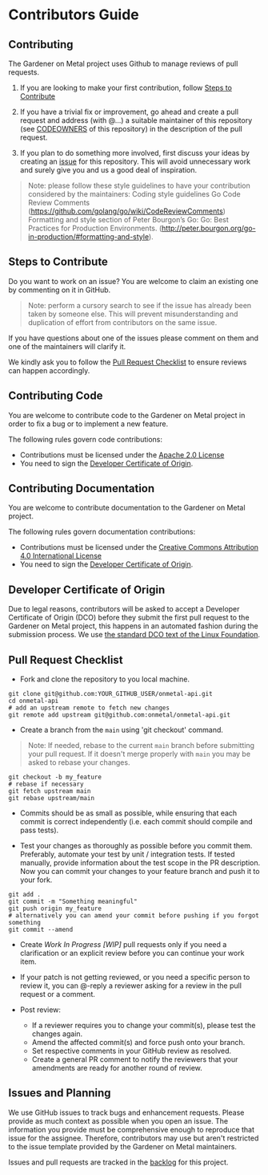 # Contributors Guide

## Contributing 

The Gardener on Metal project uses Github to manage reviews of pull requests.

1. If you are looking to make your first contribution, follow [Steps to Contribute](#steps-to-contribute)

2. If you have a trivial fix or improvement, go ahead and create a pull request and
address (with @...) a suitable maintainer of this repository 
(see [CODEOWNERS](https://raw.githubusercontent.com/onmetal/onmetal-api/main/CODEOWNERS) 
of this repository) in the description of the pull request.

3. If you plan to do something more involved, first discuss your ideas by creating an 
[issue](https://github.com/onmetal/onmetal-api/issues) for this repository. This will avoid unnecessary work and surely give you 
and us a good deal of inspiration.

> Note: please follow these style guidelines to have your contribution considered by the maintainers:
Coding style guidelines Go Code Review Comments (https://github.com/golang/go/wiki/CodeReviewComments)
Formatting and style section of Peter Bourgon’s Go: Go: Best Practices for Production Environments. (http://peter.bourgon.org/go-in-production/#formatting-and-style).

## Steps to Contribute

Do you want to work on an issue?  You are welcome to claim an existing one by commenting on it in GitHub. 
>Note: perform a cursory search to see if the issue has already been taken by someone else. 
This will prevent misunderstanding and duplication of  effort from contributors on the same issue.

If you have questions about one of the issues please comment on them and one of the 
maintainers will clarify it.

We kindly ask you to follow the [Pull Request Checklist](#pull-request-checklist) to ensure reviews can happen accordingly.

## Contributing Code

You are welcome to contribute code to the Gardener on Metal project in order to fix a bug or to implement a new feature.

The following rules govern code contributions:

* Contributions must be licensed under the [Apache 2.0 License](http://www.apache.org/licenses/LICENSE-2.0)
* You need to sign the [Developer Certificate of Origin](#developer-certificate-of-origin).

## Contributing Documentation

You are welcome to contribute documentation to the Gardener on Metal project.

The following rules govern documentation contributions:

* Contributions must be licensed under the [Creative Commons Attribution 4.0 International License](https://creativecommons.org/licenses/by/4.0/legalcode)
* You need to sign the [Developer Certificate of Origin](#developer-certificate-of-origin).

## Developer Certificate of Origin

Due to legal reasons, contributors will be asked to accept a Developer Certificate of Origin (DCO) before they submit 
the first pull request to the Gardener on Metal project, this happens in an automated fashion during the submission 
process. We use [the standard DCO text of the Linux Foundation](https://developercertificate.org/).

## Pull Request Checklist

* Fork and clone the repository to you local machine.

```shell
git clone git@github.com:YOUR_GITHUB_USER/onmetal-api.git
cd onmetal-api
# add an upstream remote to fetch new changes
git remote add upstream git@github.com:onmetal/onmetal-api.git
```

* Create a branch from the `main`  using 'git checkout' command. 
> Note:  If needed, rebase to the current `main` branch before submitting  your pull request. If it doesn't merge properly  with `main` you may be asked to rebase your changes.

```shell
git checkout -b my_feature
# rebase if necessary
git fetch upstream main
git rebase upstream/main
```

* Commits should be as small as possible, while ensuring that each commit is correct independently 
(i.e. each commit should compile and pass tests).

* Test your changes as thoroughly as possible before you commit them. Preferably, automate your test by unit / integration tests. 
If tested manually, provide information about the test scope in the PR description. Now you can commit
your changes to your feature branch and push it to your fork.

```shell
git add .
git commit -m "Something meaningful"
git push origin my_feature
# alternatively you can amend your commit before pushing if you forgot something
git commit --amend
```

* Create _Work In Progress [WIP]_ pull requests only if you need a clarification or an explicit review before you can 
continue your work item.

* If your patch is not getting reviewed, or you need a specific person to review it, you can @-reply a reviewer asking 
for a review in the pull request or a comment.

* Post review:
    * If a reviewer requires you to change your commit(s), please test the changes again.
    * Amend the affected commit(s) and force push onto your branch.
    * Set respective comments in your GitHub review as resolved.
    * Create a general PR comment to notify the reviewers that your amendments are ready for another round of review.

## Issues and Planning

We use GitHub issues to track bugs and enhancement requests. Please provide as much context as possible when you open 
an issue. The information you provide must be comprehensive enough to reproduce that issue for the assignee. 
Therefore, contributors may use but aren't restricted to the issue template provided by the Gardener on Metal maintainers.

Issues and pull requests are tracked in the [backlog](https://github.com/onmetal/onmetal-api/projects/1) for this project.
